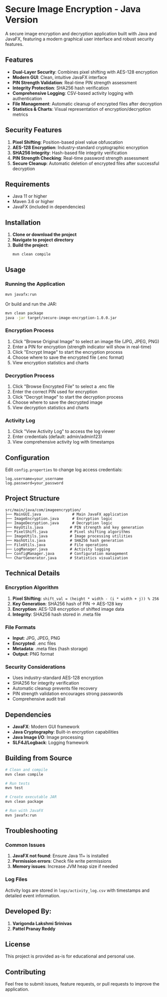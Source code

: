 ﻿# Secure Image Encryption - Java Version

A secure image encryption and decryption application built with Java and JavaFX, featuring a modern graphical user interface and robust security features.

## Features

- **Dual-Layer Security**: Combines pixel shifting with AES-128 encryption
- **Modern GUI**: Clean, intuitive JavaFX interface
- **PIN Strength Validation**: Real-time PIN strength assessment
- **Integrity Protection**: SHA256 hash verification
- **Comprehensive Logging**: CSV-based activity logging with authentication
- **File Management**: Automatic cleanup of encrypted files after decryption
- **Statistics & Charts**: Visual representation of encryption/decryption metrics

## Security Features

1. **Pixel Shifting**: Position-based pixel value obfuscation
2. **AES-128 Encryption**: Industry-standard cryptographic encryption
3. **SHA256 Integrity**: Hash-based file integrity verification
4. **PIN Strength Checking**: Real-time password strength assessment
5. **Secure Cleanup**: Automatic deletion of encrypted files after successful decryption

## Requirements

- Java 11 or higher
- Maven 3.6 or higher
- JavaFX (included in dependencies)

## Installation

1. **Clone or download the project**
2. **Navigate to project directory**
3. **Build the project**:
   ```bash
   mvn clean compile
   ```

## Usage

### Running the Application

```bash
mvn javafx:run
```

Or build and run the JAR:
```bash
mvn clean package
java -jar target/secure-image-encryption-1.0.0.jar
```

### Encryption Process

1. Click "Browse Original Image" to select an image file (JPG, JPEG, PNG)
2. Enter a PIN for encryption (strength indicator will show in real-time)
3. Click "Encrypt Image" to start the encryption process
4. Choose where to save the encrypted file (.enc format)
5. View encryption statistics and charts

### Decryption Process

1. Click "Browse Encrypted File" to select a .enc file
2. Enter the correct PIN used for encryption
3. Click "Decrypt Image" to start the decryption process
4. Choose where to save the decrypted image
5. View decryption statistics and charts

### Activity Log

1. Click "View Activity Log" to access the log viewer
2. Enter credentials (default: admin/admin123)
3. View comprehensive activity log with timestamps

## Configuration

Edit `config.properties` to change log access credentials:
```properties
log.username=your_username
log.password=your_password
```

## Project Structure

```
src/main/java/com/imageencryption/
├── MainGUI.java              # Main JavaFX application
├── ImageEncryption.java      # Encryption logic
├── ImageDecryption.java      # Decryption logic
├── KeyUtils.java            # PIN strength and key generation
├── PixelShift.java          # Pixel shifting algorithms
├── ImageUtils.java          # Image processing utilities
├── HashUtils.java           # SHA256 hash generation
├── FileUtils.java           # File operations
├── LogManager.java          # Activity logging
├── ConfigManager.java       # Configuration management
└── ChartGenerator.java      # Statistics visualization
```

## Technical Details

### Encryption Algorithm

1. **Pixel Shifting**: `shift_val = (height * width - (i * width + j)) % 256`
2. **Key Generation**: SHA256 hash of PIN → AES-128 key
3. **Encryption**: AES-128 encryption of shifted image data
4. **Integrity**: SHA256 hash stored in .meta file

### File Formats

- **Input**: JPG, JPEG, PNG
- **Encrypted**: .enc files
- **Metadata**: .meta files (hash storage)
- **Output**: PNG format

### Security Considerations

- Uses industry-standard AES-128 encryption
- SHA256 for integrity verification
- Automatic cleanup prevents file recovery
- PIN strength validation encourages strong passwords
- Comprehensive audit trail

## Dependencies

- **JavaFX**: Modern GUI framework
- **Java Cryptography**: Built-in encryption capabilities
- **Java Image I/O**: Image processing
- **SLF4J/Logback**: Logging framework

## Building from Source

```bash
# Clean and compile
mvn clean compile

# Run tests
mvn test

# Create executable JAR
mvn clean package

# Run with JavaFX
mvn javafx:run
```

## Troubleshooting

### Common Issues

1. **JavaFX not found**: Ensure Java 11+ is installed
2. **Permission errors**: Check file write permissions
3. **Memory issues**: Increase JVM heap size if needed

### Log Files

Activity logs are stored in `logs/activity_log.csv` with timestamps and detailed event information.

## Developed By:
1. **Varigonda Lakshmi Srinivas** 
2. **Pattel Pranay Reddy**

## License

This project is provided as-is for educational and personal use.

## Contributing

Feel free to submit issues, feature requests, or pull requests to improve the application.


